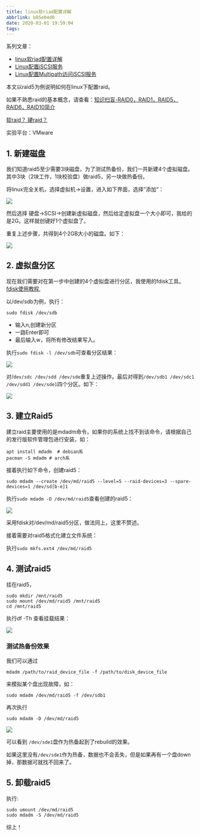 ```yaml
---
title: linux软riad配置详解
abbrlink: b85e04d0
date: 2020-03-01 19:59:04
tags:
---
```

系列文章：

- [linux软riad配置详解](https://www.ravenxrz.ink/archives/b85e04d0.html)
- [Linux配置iSCSI服务](https://www.ravenxrz.ink/archives/47bf0456.html)
- [Linux配置Multipath访问iSCSI服务](https://www.ravenxrz.ink/archives/f30ddec7.html)

本文以raid5为例说明如何在linux下配置raid。

如果不熟悉raid的基本概念，请查看：[知识扫盲-RAID0，RAID1，RAID5，RAID6，RAID10简介](https://www.ravenxrz.ink/archives/f0834f1f.html)

[软raid？ 硬raid？](https://blog.csdn.net/csdn100861/article/details/51439718)

实验平台：VMware

<!-- more -->
## 1. 新建磁盘

我们知道raid5至少需要3块磁盘，为了测试热备份，我们一共新建4个虚拟磁盘。其中3块（2块工作，1块校验盘）做raid5，另一块做热备份。 

将linux完全关机，选择虚拟机->设置，进入如下界面，选择”添加“：

![](https://pic.downk.cc/item/5e5ba4cb773ff94fc654860a.jpg)

然后选择 硬盘->SCSI->创建新虚拟磁盘，然后给定虚拟盘一个大小即可，我给的是2G。这样就创键好1个虚拟盘了。

重复上述步骤，共得到4个2GB大小的磁盘。如下：

![](https://pic.downk.cc/item/5e5ba570773ff94fc654a251.jpg)

## 2. 虚拟盘分区

现在我们需要对在第一步中创建的4个虚拟盘进行分区，我使用的fdisk工具。[fdisk使用教程](https://www.cnblogs.com/theladyflower/archive/2011/08/07/2130170.html),

以/dev/sdb为例，执行：

```shell
sudo fdisk /dev/sdb
```

- 输入n,创建新分区
- 一路Enter即可
- 最后输入w，将所有修改结果写入。

执行`sudo fdisk -l /dev/sdb`可查看分区结果：

![](https://pic.downk.cc/item/5e5ba663773ff94fc654c072.jpg)

对/`dev/sdc /dev/sdd /dev/sde`重复上述操作。最后对得到`/dev/sdb1 /dev/sdc1  /dev/sdd1 /dev/sde1`四个分区。如下：

![](https://pic.downk.cc/item/5e5ba6d4773ff94fc654cf37.jpg)

## 3. 建立Raid5

建立raid主要使用的是mdadm命令，如果你的系统上找不到该命令，请根据自己的发行版软件管理包进行安装，如：

```shell
apt install mdadm  # debian系
pacman -S mdadm	# arch系
```

接着执行如下命令，创建raid5：

```shell
sudo mdadm --create /dev/md/raid5 --level=5 --raid-devices=3 --spare-devices=1 /dev/sd[b-e]1
```

执行`sudo mdadm -D /dev/md/raid5`查看创建的raid5：

![](https://pic.downk.cc/item/5e5ba836773ff94fc654f2d4.jpg)

采用fdisk对/dev/md/raid5分区，做法同上，这里不赘述。

接着需要对raid5格式化建立文件系统：

执行`sudo mkfs.ext4 /dev/md/raid5`

## 4. 测试raid5

挂在raid5，

```shell
sudo mkdir /mnt/raid5
sudo mount /dev/md/raid5 /mnt/raid5
cd /mnt/raid5
```

执行df -Th 查看挂载结果：

![](https://pic.downk.cc/item/5e5ba914773ff94fc65507a6.jpg)

### 测试热备份效果

我们可以通过 

```
mdadm /path/to/raid_device_file -f /path/to/disk_device_file 
```



来模拟某个盘出现故障，如：

```shell
sudo mdadm /dev/md/raid5 -f /dev/sdb1
```

再次执行

```shell
sudo mdadm -D /dev/md/raid5
```

![](https://pic.downk.cc/item/5e5bab86773ff94fc65548b2.png)

可以看到 `/dev/sde1`盘作为热备起到了rebuild的效果。

如果这里没有`/dev/sde1`作为热备，数据也不会丢失，但是如果再有一个盘down掉，那数据可就找不回来了。

## 5. 卸载raid5

执行:

```shell
sudo umount /dev/md/raid5
sudo mdadm -S /dev/md/raid5 
```

综上！

